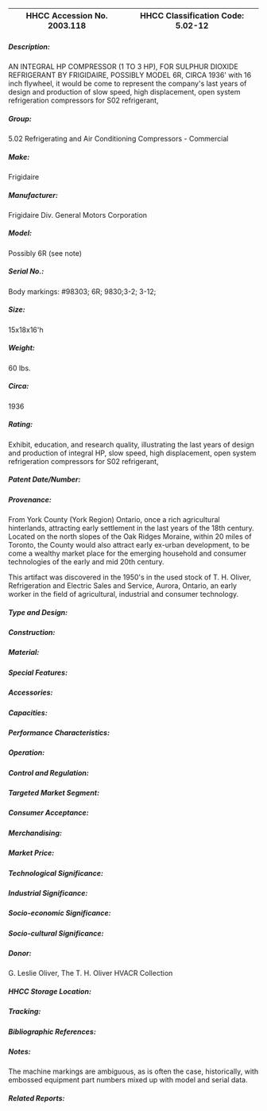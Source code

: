 | **HHCC Accession No. 2003.118** |**HHCC Classification Code:  5.02-12**|
| ----------- | ----------- |
##### Description:
AN INTEGRAL HP COMPRESSOR (1 TO 3 HP), FOR SULPHUR DIOXIDE REFRIGERANT BY FRIGIDAIRE, POSSIBLY MODEL 6R, CIRCA 1936' with 16 inch flywheel, it would be come to represent the company's last years of design and production of slow speed, high displacement, open system refrigeration compressors for S02 refrigerant,
##### Group:
5.02 Refrigerating and Air Conditioning Compressors - Commercial

##### Make:
Frigidaire

##### Manufacturer:
Frigidaire Div. General Motors Corporation

##### Model:
Possibly 6R (see note)

##### Serial No.:
Body markings: #98303; 6R; 9830;3-2; 3-12;

##### Size:
15x18x16'h

##### Weight:
60 lbs.

##### Circa:
1936

##### Rating:
Exhibit, education, and research quality, illustrating the last years of design and production of integral HP, slow speed, high displacement, open system refrigeration compressors for S02 refrigerant,

##### Patent Date/Number:


##### Provenance:
From York County (York Region) Ontario, once a rich agricultural hinterlands, attracting early settlement in the last years of the 18th century. Located on the north slopes of the Oak Ridges Moraine, within 20 miles of Toronto, the County would also attract early ex-urban development, to be come a wealthy market place for the emerging household and consumer technologies of the early and mid 20th century. 

This artifact was discovered in the 1950's in the used stock of T. H. Oliver, Refrigeration and Electric Sales and Service, Aurora, Ontario, an early worker in the field of agricultural, industrial and consumer technology.

##### Type and Design:


##### Construction:


##### Material:


##### Special Features:


##### Accessories:


##### Capacities:


##### Performance Characteristics:


##### Operation:


##### Control and Regulation:


##### Targeted Market Segment:


##### Consumer Acceptance:


##### Merchandising:


##### Market Price:


##### Technological Significance:


##### Industrial Significance:


##### Socio-economic Significance:


##### Socio-cultural Significance:


##### Donor:
G. Leslie Oliver, The T. H. Oliver HVACR Collection

##### HHCC Storage Location:


##### Tracking:


##### Bibliographic References:


##### Notes:
The machine markings are ambiguous, as is often the case, historically, with embossed equipment part numbers mixed up with model and serial data.

##### Related Reports:

